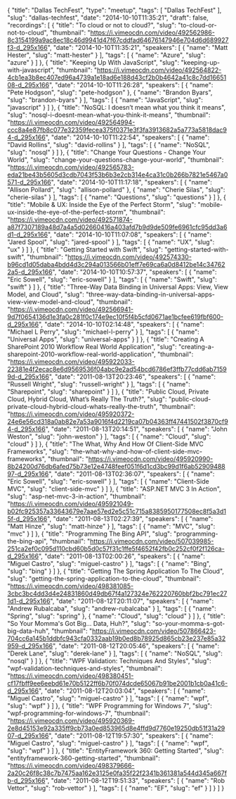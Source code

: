 {
  "title": "Dallas TechFest",
  "type": "meetup",
  "tags": [
    "Dallas TechFest"
  ],
  "slug": "dallas-techfest",
  "date": "2014-10-10T11:35:21",
  "draft": false,
  "recordings": [
    {
      "title": "To cloud or not to cloud?",
      "slug": "to-cloud-or-not-to-cloud",
      "thumbnail": "https://i.vimeocdn.com/video/492562986-8c3154199a9ac8ec18c46d9941d47f67cddfad64676147946e704d6d689927f3-d_295x166",
      "date": "2014-10-10T11:35:21",
      "speakers": [
        {
          "name": "Matt Hester",
          "slug": "matt-hester"
        }
      ],
      "tags": [
        {
          "name": "Azure",
          "slug": "azure"
        }
      ]
    },
    {
      "title": "Keeping Up With JavaScript",
      "slug": "keeping-up-with-javascript",
      "thumbnail": "https://i.vimeocdn.com/video/492564822-4cb1ea3b8ec407ed96a4739a1e18ad6e188d43cf2b0b4642a41c8c7dd1665108-d_295x166",
      "date": "2014-10-10T11:26:28",
      "speakers": [
        {
          "name": "Pete Hodgson",
          "slug": "pete-hodgson"
        },
        {
          "name": "Brandon Byars",
          "slug": "brandon-byars"
        }
      ],
      "tags": [
        {
          "name": "JavaScript",
          "slug": "javascript"
        }
      ]
    },
    {
      "title": "NoSQL: I doesn’t mean what you think it means",
      "slug": "nosql-i-doesnt-mean-what-you-think-it-means",
      "thumbnail": "https://i.vimeocdn.com/video/492564994-ccc8a4e87fb8c077e32359fecea375f0371e3f3fa3913682a5a773a5818dac94-d_295x166",
      "date": "2014-10-10T11:22:54",
      "speakers": [
        {
          "name": "David Rollins",
          "slug": "david-rollins"
        }
      ],
      "tags": [
        {
          "name": "NoSQL",
          "slug": "nosql"
        }
      ]
    },
    {
      "title": "Change Your Questions - Change Your World",
      "slug": "change-your-questions-change-your-world",
      "thumbnail": "https://i.vimeocdn.com/video/492565783-eda21be43b5605d3cdb7043f53b6b3e2cb314e4ca31c0b266b7821e5467a0571-d_295x166",
      "date": "2014-10-10T11:17:18",
      "speakers": [
        {
          "name": "Allison Pollard",
          "slug": "allison-pollard"
        },
        {
          "name": "Cherie Silas",
          "slug": "cherie-silas"
        }
      ],
      "tags": [
        {
          "name": "Questions",
          "slug": "questions"
        }
      ]
    },
    {
      "title": "Mobile & UX: Inside the Eye of the Perfect Storm",
      "slug": "mobile-ux-inside-the-eye-of-the-perfect-storm",
      "thumbnail": "https://i.vimeocdn.com/video/492571874-a87f7307189a48d7a4a5d02660416a403afd7b9d9de509fe6961cfc95dd3a6d1-d_295x166",
      "date": "2014-10-10T11:07:08",
      "speakers": [
        {
          "name": "Jared Spool",
          "slug": "jared-spool"
        }
      ],
      "tags": [
        {
          "name": "UX",
          "slug": "ux"
        }
      ]
    },
    {
      "title": "Getting Started with Swift",
      "slug": "getting-started-with-swift",
      "thumbnail": "https://i.vimeocdn.com/video/492574330-b96cd1d05daba4bdd4d3c294a013566b01eff7e69ca6a0d8412be14c347622a5-d_295x166",
      "date": "2014-10-10T10:57:37",
      "speakers": [
        {
          "name": "Eric Sowell",
          "slug": "eric-sowell"
        }
      ],
      "tags": [
        {
          "name": "Swift",
          "slug": "swift"
        }
      ]
    },
    {
      "title": "Three-Way Data Binding in Universal Apps: View, View Model, and Cloud",
      "slug": "three-way-data-binding-in-universal-apps-view-view-model-and-cloud",
      "thumbnail": "https://i.vimeocdn.com/video/492566941-9d7f0654136d1e3fa0c281f0c174e9ec10f5f4b5cfd0671ae1bcfee619fbf600-d_295x166",
      "date": "2014-10-10T02:14:48",
      "speakers": [
        {
          "name": "Michael L Perry",
          "slug": "michael-l-perry"
        }
      ],
      "tags": [
        {
          "name": "Universal Apps",
          "slug": "universal-apps"
        }
      ]
    },
    {
      "title": "Creating A SharePoint 2010 Workflow Real World Application",
      "slug": "creating-a-sharepoint-2010-workflow-real-world-application",
      "thumbnail": "https://i.vimeocdn.com/video/495922033-22381e4f2ecac8e6d9569536f04abc9e2ad54bcd6786ef3ffb77cdd6ab71599d-d_295x166",
      "date": "2011-08-13T20:23:46",
      "speakers": [
        {
          "name": "Russell Wright",
          "slug": "russell-wright"
        }
      ],
      "tags": [
        {
          "name": "Sharepoint",
          "slug": "sharepoint"
        }
      ]
    },
    {
      "title": "Public Cloud, Private Cloud, Hybrid Cloud, What’s Really The Truth?",
      "slug": "public-cloud-private-cloud-hybrid-cloud-whats-really-the-truth",
      "thumbnail": "https://i.vimeocdn.com/video/495920372-24e6e56cd318a0ab82e7a53a9016f4d2219ca07b04363ff47441502f3870cf94-d_295x166",
      "date": "2011-08-13T20:14:51",
      "speakers": [
        {
          "name": "John Weston",
          "slug": "john-weston"
        }
      ],
      "tags": [
        {
          "name": "Cloud",
          "slug": "cloud"
        }
      ]
    },
    {
      "title": "The What, Why And How Of Client-Side MVC Frameworks",
      "slug": "the-what-why-and-how-of-client-side-mvc-frameworks",
      "thumbnail": "https://i.vimeocdn.com/video/495920990-8b24200d76db6afed75b73e12e4748feef051f6d1cd3bc99d1f6ab5290948897-d_295x166",
      "date": "2011-08-13T02:36:07",
      "speakers": [
        {
          "name": "Eric Sowell",
          "slug": "eric-sowell"
        }
      ],
      "tags": [
        {
          "name": "Client-Side MVC",
          "slug": "client-side-mvc"
        }
      ]
    },
    {
      "title": "ASP.NET MVC 3 In Action",
      "slug": "asp-net-mvc-3-in-action",
      "thumbnail": "https://i.vimeocdn.com/video/495921049-b02fc925357a33643679e7aae57ed2e5c51c715a8385950177508ec8f5a3d15f-d_295x166",
      "date": "2011-08-13T02:27:39",
      "speakers": [
        {
          "name": "Matt Hinze",
          "slug": "matt-hinze"
        }
      ],
      "tags": [
        {
          "name": "MVC",
          "slug": "mvc"
        }
      ]
    },
    {
      "title": "Programming The Bing API",
      "slug": "programming-the-bing-api",
      "thumbnail": "https://i.vimeocdn.com/video/507039985-251ca2ef0c095d110cbd60b5d0c57f31c1ffe5f4652f42fb0c252cf0f2f126ca-d_295x166",
      "date": "2011-08-13T02:00:26",
      "speakers": [
        {
          "name": "Miguel Castro",
          "slug": "miguel-castro"
        }
      ],
      "tags": [
        {
          "name": "Bing",
          "slug": "bing"
        }
      ]
    },
    {
      "title": "Getting The Spring Application To The Cloud",
      "slug": "getting-the-spring-application-to-the-cloud",
      "thumbnail": "https://i.vimeocdn.com/video/498381085-3cbc3bc4dd3d4e24831860d49db67f4a127324e762220760bbf2bc791ec271d1-d_295x166",
      "date": "2011-08-12T20:11:07",
      "speakers": [
        {
          "name": "Andrew Rubalcaba",
          "slug": "andrew-rubalcaba"
        }
      ],
      "tags": [
        {
          "name": "Spring",
          "slug": "spring"
        },
        {
          "name": "Cloud",
          "slug": "cloud"
        }
      ]
    },
    {
      "title": "So Your Momma's Got Big... Data, Huh?",
      "slug": "so-your-momma-s-got-big-data-huh",
      "thumbnail": "https://i.vimeocdn.com/video/507866423-704cc6a145b1ddbfc943cfa0332aab19b0ed8b78925d865cb23e237e85a32959-d_295x166",
      "date": "2011-08-12T20:05:46",
      "speakers": [
        {
          "name": "Derek Lane",
          "slug": "derek-lane"
        }
      ],
      "tags": [
        {
          "name": "NoSQL",
          "slug": "nosql"
        }
      ]
    },
    {
      "title": "WPF Validation: Techniques And Styles",
      "slug": "wpf-validation-techniques-and-styles",
      "thumbnail": "https://i.vimeocdn.com/video/498380451-cf17fbff9ee6eebd61e70b5122ff6b70f074dcde65067b91be2001b1cb0a41c6-d_295x166",
      "date": "2011-08-12T20:03:04",
      "speakers": [
        {
          "name": "Miguel Castro",
          "slug": "miguel-castro"
        }
      ],
      "tags": [
        {
          "name": "wpf",
          "slug": "wpf"
        }
      ]
    },
    {
      "title": "WPF Programming for Windows 7",
      "slug": "wpf-programming-for-windows-7",
      "thumbnail": "https://i.vimeocdn.com/video/495920369-2e8d45153e92a335ff9cb73a0ed853965d8e4ffd9d7760e19250db51f31a2907-d_295x166",
      "date": "2011-08-12T19:57:30",
      "speakers": [
        {
          "name": "Miguel Castro",
          "slug": "miguel-castro"
        }
      ],
      "tags": [
        {
          "name": "wpf",
          "slug": "wpf"
        }
      ]
    },
    {
      "title": "EntityFramework 360: Getting Started",
      "slug": "entityframework-360-getting-started",
      "thumbnail": "https://i.vimeocdn.com/video/498379666-2a20c26f8c38c7b7475aa162e3125e0fa35f22f2341b361381a544d345a667fb-d_295x166",
      "date": "2011-08-12T19:51:33",
      "speakers": [
        {
          "name": "Rob Vettor",
          "slug": "rob-vettor"
        }
      ],
      "tags": [
        {
          "name": "EF",
          "slug": "ef"
        }
      ]
    }
  ]
}